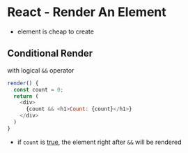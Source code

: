 # React - Render An Element

- element is cheap to create

## Conditional Render

with logical `&&` operator

```js
render() {
  const count = 0;
  return (
    <div>
      {count && <h1>Count: {count}</h1>}
    </div>
  )
}
```

- if `count` is [true](javascript-foundation-primitive.md#boolean), the element right after `&&` will be rendered


